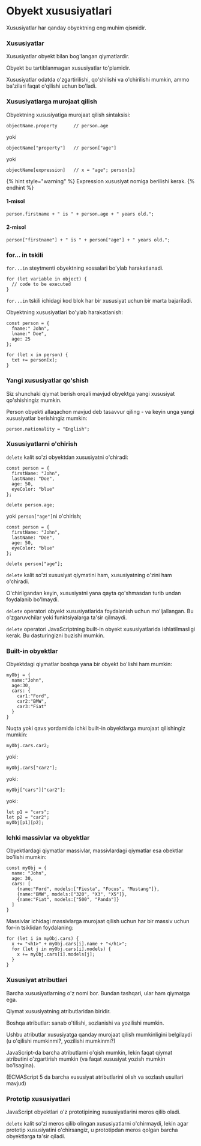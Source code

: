 # Obyekt xususiyatlari

Xususiyatlar har qanday obyektning eng muhim qismidir.

### Xususiyatlar

Xususiyatlar obyekt bilan bog'langan qiymatlardir.

Obyekt bu tartiblanmagan xususiyatlar to'plamidir.

Xususiyatlar odatda o'zgartirilishi, qo'shilishi va o'chirilishi mumkin, ammo ba'zilari faqat o'qilishi uchun bo'ladi.

### Xususiyatlarga murojaat qilish

Obyektning xususiyatiga murojaat qilish sintaksisi:

```
objectName.property      // person.age
```

yoki

```
objectName["property"]   // person["age"]
```

yoki

```
objectName[expression]   // x = "age"; person[x]
```

{% hint style="warning" %}
Expression xususiyat nomiga berilishi kerak.
{% endhint %}

#### 1-misol

```
person.firstname + " is " + person.age + " years old.";
```

#### 2-misol

```
person["firstname"] + " is " + person["age"] + " years old.";
```

### for... in tskili

`for...in` steytmenti obyektning xossalari bo'ylab harakatlanadi.

```
for (let variable in object) {
  // code to be executed
}
```

`for...in` tskili ichidagi kod blok har bir xususiyat uchun bir marta bajariladi.

Obyektning xususiyatlari bo'ylab harakatlanish:

```
const person = {
  fname:" John",
  lname:" Doe",
  age: 25
};

for (let x in person) {
  txt += person[x];
}
```

### Yangi xususiyatlar qo'shish

Siz shunchaki qiymat berish orqali mavjud obyektga yangi xususiyat qo'shishingiz mumkin.

Person obyekti allaqachon mavjud deb tasavvur qiling - va keyin unga yangi xususiyatlar berishingiz mumkin:

```
person.nationality = "English";
```

### Xususiyatlarni o'chirish

`delete` kalit so'zi obyektdan xususiyatni o'chiradi:

```
const person = {
  firstName: "John",
  lastName: "Doe",
  age: 50,
  eyeColor: "blue"
};

delete person.age;

```

yoki `person["age"]`ni  o'chirish;

```
const person = {
  firstName: "John",
  lastName: "Doe",
  age: 50,
  eyeColor: "blue"
};

delete person["age"];
```

`delete` kalit so'zi xususiyat qiymatini ham, xususiyatning o'zini ham o'chiradi.

O'chirilgandan keyin, xususiyatni yana qayta qo'shmasdan turib undan foydalanib bo'lmaydi.

`delete` operatori obyekt xususiyatlarida foydalanish uchun mo'ljallangan. Bu o'zgaruvchilar yoki funktsiyalarga ta'sir qilmaydi.

`delete` operatori JavaScriptning built-in obyekt xususiyatlarida ishlatilmasligi kerak. Bu dasturingizni buzishi mumkin.

### Built-in obyektlar

Obyektdagi qiymatlar boshqa yana bir obyekt bo'lishi ham mumkin:

```
myObj = {
  name:"John",
  age:30,
  cars: {
    car1:"Ford",
    car2:"BMW",
    car3:"Fiat"
  }
}
```

Nuqta yoki qavs yordamida ichki built-in obyektlarga murojaat qilishingiz mumkin:

```
myObj.cars.car2;
```

yoki:

```
myObj.cars["car2"];
```

yoki:

```
myObj["cars"]["car2"];
```

yoki:

```
let p1 = "cars";
let p2 = "car2";
myObj[p1][p2];
```

### Ichki massivlar va obyektlar

Obyektlardagi qiymatlar massivlar, massivlardagi qiymatlar esa obektlar bo'lishi mumkin:

```
const myObj = {
  name: "John",
  age: 30,
  cars: [
    {name:"Ford", models:["Fiesta", "Focus", "Mustang"]},
    {name:"BMW", models:["320", "X3", "X5"]},
    {name:"Fiat", models:["500", "Panda"]}
  ]
}
```

Massivlar ichidagi massivlarga murojaat qilish uchun har bir massiv uchun for-in tsiklidan foydalaning:

```
for (let i in myObj.cars) {
  x += "<h1>" + myObj.cars[i].name + "</h1>";
  for (let j in myObj.cars[i].models) {
    x += myObj.cars[i].models[j];
  }
}
```

### Xususiyat atributlari

Barcha xususiyatlarning o'z nomi bor. Bundan tashqari, ular ham qiymatga ega.

Qiymat xususiyatning atributlaridan biridir.

Boshqa atributlar: sanab o'tilishi, sozlanishi va yozilishi mumkin.

Ushbu atributlar xususiyatga qanday murojaat qilish mumkinligini belgilaydi (u o'qilishi mumkinmi?, yozilishi mumkinmi?)

JavaScript-da barcha atributlarni o'qish mumkin, lekin faqat qiymat atributini o'zgartirish mumkin (va faqat xususiyat yozish mumkin bo'lsagina).

(ECMAScript 5 da barcha xususiyat atributlarini olish va sozlash usullari mavjud)

### Prototip xususiyatlari

JavaScript obyektlari o'z prototipining xususiyatlarini meros qilib oladi.

`delete` kalit so'zi meros qilib olingan xususiyatlarni o'chirmaydi, lekin agar prototip xususiyatini o'chirsangiz, u prototipdan meros qolgan barcha obyektlarga ta'sir qiladi.
